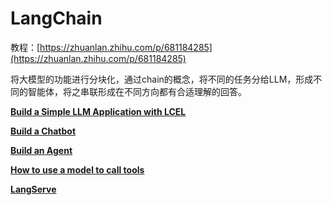 # LangChain

教程：[https://zhuanlan.zhihu.com/p/681184285](https://zhuanlan.zhihu.com/p/681184285)

将大模型的功能进行分块化，通过chain的概念，将不同的任务分给LLM，形成不同的智能体，将之串联形成在不同方向都有合适理解的回答。

[**Build a Simple LLM Application with LCEL**](https://www.notion.so/Build-a-Simple-LLM-Application-with-LCEL-86f294f3a63345089ada52cccdbf9d4a?pvs=21)

[**Build a Chatbot**](https://www.notion.so/Build-a-Chatbot-2393937f57ea4a209219313e5021a155?pvs=21)

[**Build an Agent**](https://www.notion.so/Build-an-Agent-e600f357e7694d36b24193be5ae3f0e8?pvs=21)

[**How to use a model to call tools**](https://www.notion.so/How-to-use-a-model-to-call-tools-8b19e9b627734040956470785bd5fa34?pvs=21)

[**LangServe**](https://www.notion.so/LangServe-0dddd9fb37584dc39ea8ab7cf0db3159?pvs=21)